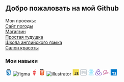 ## Добро пожаловать на мой Github
<p align="left">Мои проеккы:	
	<br>
	<a href="https://weather.sokres.ru/" target="_blank" rel="noreferrer"> Сайт погоды</a>
	<br>
	<a href="https://sokres.github.io/react_task/" target="_blank" rel="noreferrer"> Магагзин</a>
	<br>
	<a href="https://sokres.github.io/react_task/" target="_blank" rel="noreferrer"> Простая тудушка</a>
	<br>
	<a href="https://anglofan.ru/" target="_blank" rel="noreferrer"> Школа английского языка</a>
	<br>
	<a href="https://nurillosalon.ru/" target="_blank" rel="noreferrer">  Cалон красоты</a>
</p>
<h3 align="left">Мои навыки</h3>
<p align="left">
	<img src="https://raw.githubusercontent.com/devicons/devicon/master/icons/css3/css3-original-wordmark.svg" alt="css3" width="20" height="20" />
	<img src="https://www.vectorlogo.zone/logos/figma/figma-icon.svg" alt="figma" width="20" height="20" />
	<img src="https://raw.githubusercontent.com/devicons/devicon/master/icons/gulp/gulp-plain.svg" alt="gulp" width="20" height="20" />
	<img src="https://raw.githubusercontent.com/devicons/devicon/master/icons/html5/html5-original-wordmark.svg" alt="html5" width="20" height="20" />
	<img src="https://www.vectorlogo.zone/logos/adobe_illustrator/adobe_illustrator-icon.svg" alt="illustrator" width="20" height="20" />
	<img src="https://raw.githubusercontent.com/devicons/devicon/master/icons/javascript/javascript-original.svg" alt="javascript" width="20" height="20" />
	<img src="https://raw.githubusercontent.com/devicons/devicon/master/icons/photoshop/photoshop-line.svg" alt="photoshop" width="20" height="20" />
	<img src="https://raw.githubusercontent.com/devicons/devicon/master/icons/react/react-original-wordmark.svg" alt="react" width="20" height="20" />
	<img src="https://raw.githubusercontent.com/devicons/devicon/master/icons/redux/redux-original.svg" alt="redux" width="20" height="20" />
	<img src="https://raw.githubusercontent.com/devicons/devicon/master/icons/sass/sass-original.svg" alt="sass" width="20" height="20" />
	<img src="https://raw.githubusercontent.com/devicons/devicon/master/icons/typescript/typescript-original.svg" alt="typescript" width="20" height="20" />
</p>

<!--
**Sokres/Sokres** is a ✨ _special_ ✨ repository because its `README.md` (this file) appears on your GitHub profile.

Here are some ideas to get you started:

- 🔭 I’m currently working on ...
- 🌱 I’m currently learning ...
- 👯 I’m looking to collaborate on ...
- 🤔 I’m looking for help with ...
- 💬 Ask me about ...
- 📫 How to reach me: ...
- 😄 Pronouns: ...
- ⚡ Fun fact: ...
-->
